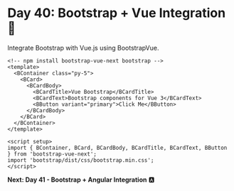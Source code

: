 # Day 40: Bootstrap + Vue Integration 🖖

Integrate Bootstrap with Vue.js using BootstrapVue.

```vue
<!-- npm install bootstrap-vue-next bootstrap -->
<template>
  <BContainer class="py-5">
    <BCard>
      <BCardBody>
        <BCardTitle>Vue Bootstrap</BCardTitle>
        <BCardText>Bootstrap components for Vue 3</BCardText>
        <BButton variant="primary">Click Me</BButton>
      </BCardBody>
    </BCard>
  </BContainer>
</template>

<script setup>
import { BContainer, BCard, BCardBody, BCardTitle, BCardText, BButton } from 'bootstrap-vue-next';
import 'bootstrap/dist/css/bootstrap.min.css';
</script>
```

**Next: Day 41 - Bootstrap + Angular Integration** 🅰️
